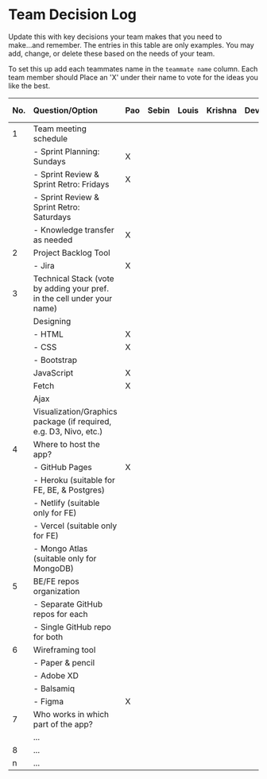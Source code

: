 # Team Decision Log

Update this with key decisions your team makes that you need to make...and 
remember. The entries in this table are only examples. You may add, change, or
delete these based on the needs of your team.

To set this up add each teammates name in the `teammate name` column. Each 
team member should Place an 'X' under their name to vote for the ideas 
you like the best.

| No. | Question/Option | Pao | Sebin | Louis | Krishna | Devim | Teammate name |
| :--- | :--- | :--- | :--- | :--- | :--- | :--- | :--- |
| 1 | Team meeting schedule | | | | | | |
|   |	- Sprint Planning: Sundays |X| | | | | |
|   |	- Sprint Review & Sprint Retro: Fridays  |X| | | | | |
|   |	- Sprint Review & Sprint Retro: Saturdays  | | | | | | |
|   |	- Knowledge transfer as needed |X| | | | | |
| 2	| Project Backlog Tool | | | | | | |
|   |	- Jira |X| | | | | |
| 3	| Technical Stack (vote by adding your pref. in the cell under your name) | | | | | | |
|   |	Designing | | | | | | |
|   |	- HTML |X| | | | | |
|   |	- CSS |X| | | | | |
|   |	- Bootstrap | | | | | | |
|   |	JavaScript |X| | | | | |
|   |	Fetch |X| | | | | |
|   |	Ajax | | | | | | |
|   |	Visualization/Graphics package (if required, e.g. D3, Nivo, etc.) | | | | | | |
| 4	| Where to host the app? | | | | | | |
|   |	- GitHub Pages |X| | | | | |
|   |	- Heroku (suitable for FE, BE, & Postgres) | | | | | | |
|   |	- Netlify (suitable only for FE) | | | | | | |
|   |	- Vercel (suitable only for FE) | | | | | | |
|   |	- Mongo Atlas (suitable only for MongoDB) | | | | | | |
| 5	| BE/FE repos organization | | | | | | |
|   |	- Separate GitHub repos for each | | | | | | |
|   |	- Single GitHub repo for both | | | | | | |
| 6	| Wireframing tool | | | | | | |
|   |	- Paper & pencil | | | | | | |
|   |	- Adobe XD | | | | | | |
|   |	- Balsamiq | | | | | | |
|   |	- Figma |X| | | | | |
| 7	| Who works in which part of the app? | | | | | | |
|   | ... | | | | | | |
| 8	| ... | | | | | | |
| n | ... | | | | | | |

